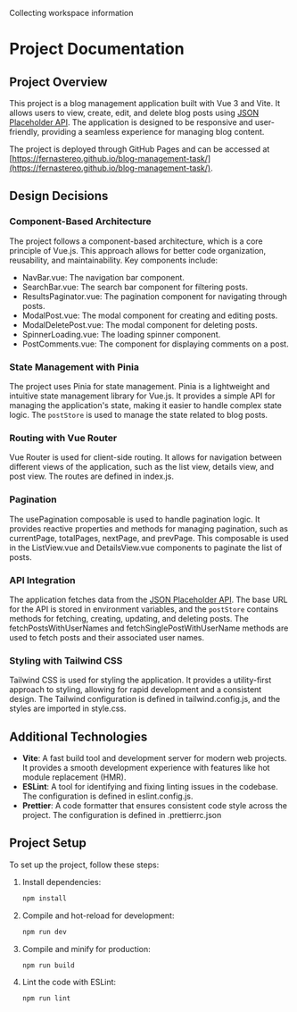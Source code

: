 Collecting workspace information

# Project Documentation

## Project Overview

This project is a blog management application built with Vue 3 and Vite. It allows users to view, create, edit, and delete blog posts using [JSON Placeholder API](https://jsonplaceholder.typicode.com/). The application is designed to be responsive and user-friendly, providing a seamless experience for managing blog content.

The project is deployed through GitHub Pages and can be accessed at [https://fernastereo.github.io/blog-management-task/](https://fernastereo.github.io/blog-management-task/).

## Design Decisions

### Component-Based Architecture

The project follows a component-based architecture, which is a core principle of Vue.js. This approach allows for better code organization, reusability, and maintainability. Key components include:

- NavBar.vue: The navigation bar component.
- SearchBar.vue: The search bar component for filtering posts.
- ResultsPaginator.vue: The pagination component for navigating through posts.
- ModalPost.vue: The modal component for creating and editing posts.
- ModalDeletePost.vue: The modal component for deleting posts.
- SpinnerLoading.vue: The loading spinner component.
- PostComments.vue: The component for displaying comments on a post.

### State Management with Pinia

The project uses Pinia for state management. Pinia is a lightweight and intuitive state management library for Vue.js. It provides a simple API for managing the application's state, making it easier to handle complex state logic. The `postStore` is used to manage the state related to blog posts.

### Routing with Vue Router

Vue Router is used for client-side routing. It allows for navigation between different views of the application, such as the list view, details view, and post view. The routes are defined in index.js.

### Pagination

The usePagination composable is used to handle pagination logic. It provides reactive properties and methods for managing pagination, such as currentPage, totalPages, nextPage, and prevPage. This composable is used in the ListView.vue and DetailsView.vue components to paginate the list of posts.

### API Integration

The application fetches data from the [JSON Placeholder API](https://jsonplaceholder.typicode.com/). The base URL for the API is stored in environment variables, and the `postStore` contains methods for fetching, creating, updating, and deleting posts. The fetchPostsWithUserNames and fetchSinglePostWithUserName methods are used to fetch posts and their associated user names.

### Styling with Tailwind CSS

Tailwind CSS is used for styling the application. It provides a utility-first approach to styling, allowing for rapid development and a consistent design. The Tailwind configuration is defined in tailwind.config.js, and the styles are imported in style.css.

## Additional Technologies

- **Vite**: A fast build tool and development server for modern web projects. It provides a smooth development experience with features like hot module replacement (HMR).
- **ESLint**: A tool for identifying and fixing linting issues in the codebase. The configuration is defined in eslint.config.js.
- **Prettier**: A code formatter that ensures consistent code style across the project. The configuration is defined in .prettierrc.json

## Project Setup

To set up the project, follow these steps:

1. Install dependencies:
   ```sh
   npm install
   ```

2. Compile and hot-reload for development:
   ```sh
   npm run dev
   ```

3. Compile and minify for production:
   ```sh
   npm run build
   ```

4. Lint the code with ESLint:
   ```sh
   npm run lint
   ```
